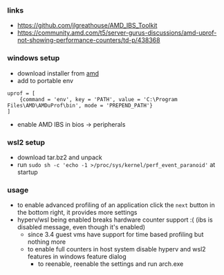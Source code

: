 ### links

* <https://github.com/jlgreathouse/AMD_IBS_Toolkit>
* <https://community.amd.com/t5/server-gurus-discussions/amd-uprof-not-showing-performance-counters/td-p/438368>

### windows setup 

- download installer from [amd](https://developer.amd.com/amd-uprof/)
- add to portable env
```
uprof = [
    {command = 'env', key = 'PATH', value = 'C:\Program Files\AMD\AMDuProf\bin', mode = 'PREPEND_PATH'}
]
```
- enable AMD IBS in bios -> peripherals

### wsl2 setup

- download tar.bz2 and unpack
- run `sudo sh -c 'echo -1 >/proc/sys/kernel/perf_event_paranoid'` at startup

### usage

- to enable advanced profiling of an application click the `next` button in the bottom right, it provides more settings
- hyperv/wsl being enabled breaks hardware counter support :( (ibs is disabled message, even though it's enabled)
    - since 3.4 guest vms have support for time based profiling but nothing more
    - to enable full counters in host system disable hyperv and wsl2 features in windows feature dialog
        - to reenable, reenable the settings and run arch.exe
